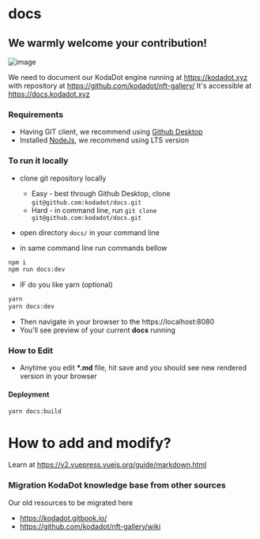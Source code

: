 # docs
We warmly welcome your contribution!
---
![image](https://user-images.githubusercontent.com/5887929/217538785-3d974de5-0436-441e-8181-abe176d65790.png)


We need to document our KodaDot engine running at https://kodadot.xyz with repository at https://github.com/kodadot/nft-gallery/
It's accessible at https://docs.kodadot.xyz


### Requirements
- Having GIT client, we recommend using [Github Desktop](https://desktop.github.com/)
- Installed [NodeJs](https://nodejs.org/en/), we recommend using LTS version

### To run it locally

- clone git repository locally
  - Easy - best through Github Desktop, clone `git@github.com:kodadot/docs.git`
  - Hard - in command line, run `git clone git@github.com:kodadot/docs.git` 

- open directory `docs/` in your command line 
- in same command line run commands bellow

```bash
npm i
npm run docs:dev
```
- IF do you like yarn (optional)
```bash
yarn
yarn docs:dev
```

- Then navigate in your browser to the https://localhost:8080 
- You'll see preview of your current **docs** running

### How to Edit
- Anytime you edit **\*.md** file, hit save and you should see new rendered version in your browser

#### Deployment
```bash
yarn docs:build
```

# How to add and modify?

Learn at https://v2.vuepress.vuejs.org/guide/markdown.html



### Migration KodaDot knowledge base from other sources
Our old resources to be migrated here

- https://kodadot.gitbook.io/
- https://github.com/kodadot/nft-gallery/wiki
